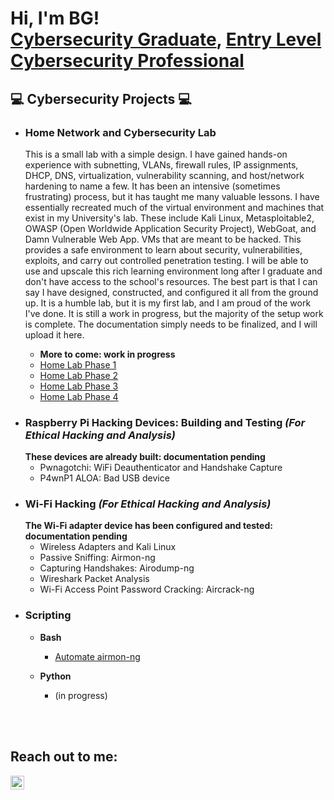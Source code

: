 <h1>Hi, I'm BG! <br/><a href="https://github.com/bgtestpage">Cybersecurity Graduate</a>, <a href="https://www.linkedin.com/in/blaine-geiger-999b81329/">Entry Level Cybersecurity Professional</a></h1>

<h2> 💻 Cybersecurity Projects  💻 </h2>

- <h3>Home Network and Cybersecurity Lab</h3>
  <p>This is a small lab with a simple design. I have gained hands-on experience with subnetting, VLANs, firewall rules, IP assignments,
  DHCP, DNS, virtualization, vulnerability scanning, and host/network hardening to name a few. It has been an intensive (sometimes frustrating) process, but it has taught me many
  valuable lessons. I have essentially recreated much of the virtual environment and machines that exist in my University's lab. These include Kali
  Linux, Metasploitable2, OWASP (Open Worldwide Application Security Project), WebGoat, and Damn Vulnerable Web App. VMs that are meant to be hacked. This
  provides a safe environment to learn about security, vulnerabilities, exploits, and carry out controlled penetration testing. I will be able to use and upscale this rich learning environment
  long after I graduate and don't have access to the school's resources. The best part is that I can say I have designed, constructed, and configured it all from the ground up.
  It is a humble lab, but it is my first lab, and I am proud of the work I've done. It is still a work in progress, but the majority of the setup work is complete. The documentation
  simply needs to be finalized, and I will upload it here.</p>

  - <b>More to come: work in progress</b>
  - [Home Lab Phase 1](https://github.com/bgtestpage/Homelab/Phase1)
  - [Home Lab Phase 2](https://github.com/bgtestpage/Homelab/Phase2)
  - [Home Lab Phase 3](https://github.com/bgtestpage/Homelab/Phase3)
  - [Home Lab Phase 4](https://github.com/bgtestpage/Homelab/Phase4)
    
- <h3>Raspberry Pi Hacking Devices: Building and Testing<i> (For Ethical Hacking and Analysis)</h3></i>
    <b>These devices are already built: documentation pending</b>
    <ul>
      <li>Pwnagotchi: WiFi Deauthenticator and Handshake Capture</li>
      <li>P4wnP1 ALOA: Bad USB device</li>
    </ul>
  
- <h3>Wi-Fi Hacking<i> (For Ethical Hacking and Analysis)</i></h3>
    <b>The Wi-Fi adapter device has been configured and tested: documentation pending</b>
    <ul>
      <li>Wireless Adapters and Kali Linux</li>
      <li>Passive Sniffing: Airmon-ng</li>
      <li>Capturing Handshakes: Airodump-ng</li>
      <li>Wireshark Packet Analysis</li>
      <li>Wi-Fi Access Point Password Cracking: Aircrack-ng</li>
    </ul>
    
- <h3>Scripting</h3>

  - <b>Bash</b>
    - [Automate airmon-ng](https://github.com/bgtestpage/Automate-Airmon-ng)
      
  - <b>Python</b>
    - <p>(in progress)</p>
 

<br>
<br>

<h2>Reach out to me:</h2>
<a href="https://linkedin.com/in/bg" target="_blank">
    <img align="left" alt="BG | LinkedIn" width="22px" src="https://cdn.jsdelivr.net/npm/simple-icons@v3/icons/linkedin.svg" />
</a>




<!--
**bgtestpage/bgtestpage** is a ✨ _special_ ✨ repository because its `README.md` (this file) appears on your GitHub profile.

Here are some ideas to get you started:

- 🔭 I’m currently working on ...
- 🌱 I’m currently learning ...
- 👯 I’m looking to collaborate on ...
- 🤔 I’m looking for help with ...
- 💬 Ask me about ...
- 📫 How to reach me: ...
- 😄 Pronouns: ...
- ⚡ Fun fact: ...
-->
